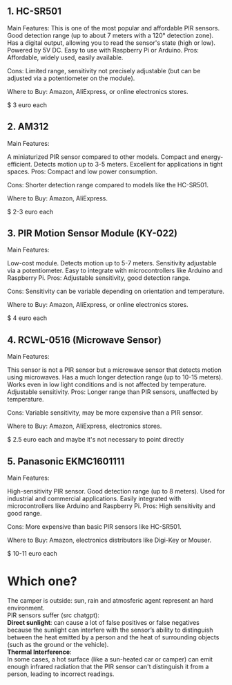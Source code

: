 ## 1. HC-SR501  
Main Features:
This is one of the most popular and affordable PIR sensors.
Good detection range (up to about 7 meters with a 120° detection zone).
Has a digital output, allowing you to read the sensor's state (high or low).
Powered by 5V DC.
Easy to use with Raspberry Pi or Arduino.
Pros: Affordable, widely used, easily available.

Cons: Limited range, sensitivity not precisely adjustable (but can be adjusted via a potentiometer on the module).

Where to Buy: Amazon, AliExpress, or online electronics stores.

$ 3 euro each

## 2. AM312  
Main Features:

A miniaturized PIR sensor compared to other models.
Compact and energy-efficient.
Detects motion up to 3-5 meters.
Excellent for applications in tight spaces.
Pros: Compact and low power consumption.


Cons: Shorter detection range compared to models like the HC-SR501.

Where to Buy: Amazon, AliExpress.

$ 2-3 euro each

## 3. PIR Motion Sensor Module (KY-022)  
Main Features:

Low-cost module.
Detects motion up to 5-7 meters.
Sensitivity adjustable via a potentiometer.
Easy to integrate with microcontrollers like Arduino and Raspberry Pi.
Pros: Adjustable sensitivity, good detection range.

Cons: Sensitivity can be variable depending on orientation and temperature.

Where to Buy: Amazon, AliExpress, or online electronics stores.

$ 4 euro each

## 4. RCWL-0516 (Microwave Sensor)   

Main Features:

This sensor is not a PIR sensor but a microwave sensor that detects motion using microwaves.
Has a much longer detection range (up to 10-15 meters).
Works even in low light conditions and is not affected by temperature.
Adjustable sensitivity.
Pros: Longer range than PIR sensors, unaffected by temperature.

Cons: Variable sensitivity, may be more expensive than a PIR sensor.

Where to Buy: Amazon, AliExpress, electronics stores.

$ 2.5 euro each and maybe it's not necessary to point directly 

## 5. Panasonic EKMC1601111  
Main Features:

High-sensitivity PIR sensor.
Good detection range (up to 8 meters).
Used for industrial and commercial applications.
Easily integrated with microcontrollers like Arduino and Raspberry Pi.
Pros: High sensitivity and good range.

Cons: More expensive than basic PIR sensors like HC-SR501.

Where to Buy: Amazon, electronics distributors like Digi-Key or Mouser.

$ 10-11 euro each


# Which one?  
The camper is outside: sun, rain and atmosferic agent represent an hard environment.  
PIR sensors suffer (src chatgpt):  
**Direct sunlight**: can cause a lot of false positives or false negatives because the sunlight can interfere with the sensor’s ability to distinguish between the heat emitted by a person and the heat of surrounding objects (such as the ground or the vehicle).   
**Thermal Interference**:  
In some cases, a hot surface (like a sun-heated car or camper) can emit enough infrared radiation that the PIR sensor can't distinguish it from a person, leading to incorrect readings.